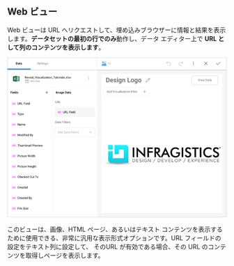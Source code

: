 ## Web ビュー

Web ビューは URL へリクエストして、埋め込みブラウザーに情報と結果を表示します。**データセットの最初の行でのみ**動作し、データ エディター上で **URL として列のコンテンツを表示します**。

![Web view in the Visualization editor](images/pivot-editor-view=web-view.png)

このビューは、画像、HTML ページ、あるいはテキスト コンテンツを表示するために使用できる、非常に汎用な表示形式オプションです。URL フィールドの設定をテキスト列に設定して、 そのURL が有効である場合、その URL のコンテンツを取得しページを表示します。
